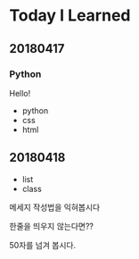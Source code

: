 # Today I Learned

## 20180417

### Python
Hello!

* python
* css
* html

## 20180418
* list
* class

메세지 작성법을 익혀봅시다

한줄을 띄우지 않는다면??

50자를 넘겨 봅시다.
